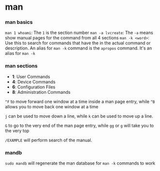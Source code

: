 # man

### man basics
`man 1 whoami`: The `1` is the section number
`man -a lvcreate`: The `-a` means show manual pages for the command from all 4 sections
`man -k <word>`: Use this to search for commands that have the <word> in the actual command or description. An alias for `man -k` command is the `apropos` command. It's an alias for `man -k`

### man sections
- **1**: User Commands
- **4**: Device Commands
- **6**: Configuration Files
- **8**: Administration Commands

`^F` to move forward one window at a time inside a man page entry, while `^B` allows you to move back one window at a time

`j` can be used to move down a line, while `k` can be used to move up a line.

`G` to go to the very end of the man page entry, while `gg` or `g` will take you to the very top

`/EXAMPLE` will perform search of the manual.

### mandb
`sudo mandb` will regenerate the man database for `man -k` commands to work


